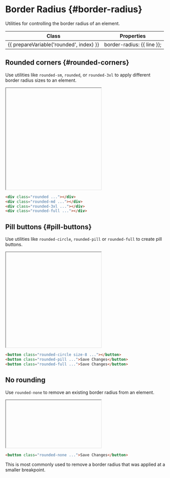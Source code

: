 ---
---
<script setup>
import { inject } from 'vue';

const presetBorder = inject('presetBorder');

const prepareVariable = (prefix, variable) => {
	return variable === 'DEFAULT'
		? prefix
		: `${prefix}-${variable}`
};
</script>

# Border Radius {#border-radius}

<div class="header-info">
	<div class="header-info-descr">
		<div>
			Utilities for controlling the border radius of an element.
		</div>
		<div class="header-info-nav">
			<ShTailwindCssLink
				to="https://tailwindcss.com/docs/border-radius#basic-usage"
			/>
		</div>
	</div>
</div>

<div class="info-wrapper">
	<table class="info">
		<thead>
			<tr>
				<th>Class</th>
				<th>Properties</th>
			</tr>
		</thead>
		<tbody>
			<tr 
				v-for="(line, index) in presetBorder.theme.borderRadius"
				:key="index"
			>
				<td translate="no" class="variable">{{ prepareVariable('rounded', index) }}</td>
				<td translate="no" class="value">
					border-radius: {{ line }};
				</td>
			</tr>
		</tbody>
	</table>
</div>

## Rounded corners {#rounded-corners}

Use utilities like `rounded-sm`, `rounded`, or `rounded-3xl` to apply different border radius sizes to an element.

<iframe data-why style="min-height: 320px">
<div class="grid grid-cols-2 gap-x-10 gap-y-8 place-items-center">
	<div class="flex flex-col items-center gap-y-4">
		<p class="font-medium text-sm text-gray-800 font-mono text-center dark:text-gray-400">rounded</p>
		<div class="p-4 shadow-sm bg-copilot-primary w-16 h-16 rounded"></div>
	</div>
	<div class="flex flex-col items-center gap-y-4">
		<p class="font-medium text-sm text-gray-800 font-mono text-center dark:text-gray-400">rounded-md</p>
		<div class="p-4 shadow-sm bg-copilot-primary w-16 h-16 rounded-md"></div>
	</div>
	<div class="flex flex-col items-center gap-y-4">
		<p class="font-medium text-sm text-gray-800 font-mono text-center dark:text-gray-400">rounded-3xl</p>
		<div class="p-4 shadow-sm bg-copilot-primary w-16 h-16 rounded-3xl"></div>
	</div>
	<div class="flex flex-col items-center gap-y-4">
		<p class="font-medium text-sm text-gray-800 font-mono text-center dark:text-gray-400">rounded-full</p>
		<div class="p-4 shadow-sm bg-copilot-primary w-16 h-16 rounded-full"></div>
	</div>
</div>
</iframe>


```html
<div class="rounded ..."></div>
<div class="rounded-md ..."></div>
<div class="rounded-3xl ..."></div>
<div class="rounded-full ..."></div>
```

## Pill buttons {#pill-buttons}

Use utilities like `rounded-circle`, `rounded-pill` or `rounded-full` to create pill buttons.

<iframe data-why style="min-height: 300px">
<div class="grid grid-cols-2 gap-x-10 gap-y-8 place-items-center">
	<div class="flex flex-col items-center gap-y-4">
		<p class="font-medium text-sm text-gray-800 font-mono text-center dark:text-gray-400">rounded-pill</p>
		<button class="px-4 py-2 font-semibold text-sm bg-copilot-primary text-white rounded-pill shadow-sm text-nowrap">Save Changes</button>
	</div>
	<div class="flex flex-col items-center gap-y-4">
		<p class="font-medium text-sm text-gray-800 font-mono text-center dark:text-gray-400">rounded-full</p>
		<button class="px-4 py-2 font-semibold text-sm bg-copilot-primary text-white rounded-full shadow-sm text-nowrap">Save Changes</button>
	</div>
	<div class="flex flex-col items-center gap-y-4">
		<p class="font-medium text-sm text-gray-800 font-mono text-center dark:text-gray-400">rounded-circle</p>
		<button class="size-8 flex justify-center items-center font-semibold text-sm bg-copilot-primary text-white rounded-circle shadow-sm">
			<svg class="size-6" xmlns="http://www.w3.org/2000/svg" viewBox="0 0 24 24" fill="currentColor" aria-hidden="true" data-slot="icon">
				<path fill-rule="evenodd" d="M17.901 17.783H6.103V9.026h11.798zM16.735 6.208v-.552h1.327c1.112.071 1.973 1.042 1.953 2.205v11.024c0 .609-.472 1.103-1.057 1.103H5.046c-.583 0-1.057-.494-1.057-1.103V7.861a2 2 0 0 1-.006-.17c.002-1.126.88-2.037 1.96-2.035H7.16v.552c0 .912.709 1.653 1.585 1.653.877 0 1.586-.74 1.586-1.653v-.552h3.231v.552c0 .912.71 1.653 1.586 1.653s1.586-.74 1.586-1.653M9.523 4.777v1.212c0 .448-.347.81-.777.81-.429 0-.777-.362-.777-.81V4.766c.002-.447.353-.807.783-.805.429.003.773.368.771.816m6.36.03v1.149c0 .422-.329.765-.735.765-.406-.001-.732-.344-.732-.766V4.806c0-.423.328-.765.733-.765s.734.342.734.765m-4.506 10.662h1.471v-4.708h-.135l-2.111.926v.92l.775-.207z" clip-rule="evenodd"/>
			</svg>
		</button>
	</div>
</div>
</iframe>

```html
<button class="rounded-circle size-8 ..."></button>
<button class="rounded-pill ...">Save Changes</button>
<button class="rounded-full ...">Save Changes</button>
```

## No rounding

Use `rounded-none` to remove an existing border radius from an element.

<iframe data-why>
<div class="grid grid-cols-1 gap-x-10 gap-y-8 place-items-center">
	<div class="flex flex-col items-center gap-y-4">
		<p class="font-medium text-sm text-gray-800 font-mono text-center dark:text-gray-400">rounded-none</p>
		<button class="px-4 py-2 font-semibold text-sm bg-copilot-primary text-white rounded-none shadow-sm text-nowrap">Save Changes</button>
	</div>
</div>
</iframe>

```html
<button class="rounded-none ...">Save Changes</button>
```

This is most commonly used to remove a border radius that was applied at a smaller breakpoint.